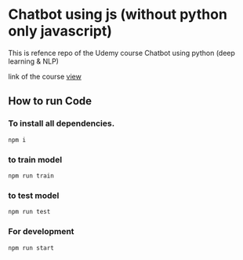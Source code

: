# Chatbot using js (without python only javascript)

This is refence repo of the Udemy course Chatbot using python (deep learning & NLP)

link of the course [view](https://www.udemy.com/course/chatbot-using-simple-javascript)

## How to run Code
### To install all dependencies.
```
npm i
```

### to train model
```
npm run train
```

### to test  model
```
npm run test
```

### For development
```
npm run start
```